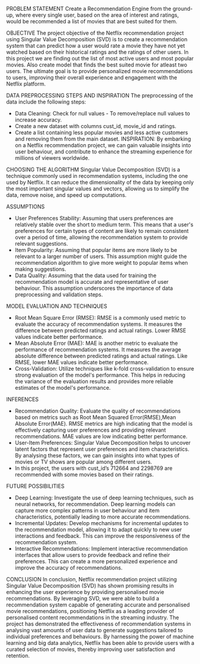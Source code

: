 PROBLEM STATEMENT
Create a Recommendation Engine from the ground-up, where every single
user, based on the area of interest and ratings, would be recommended a
list of movies that are best suited for them.

OBJECTIVE
The project objective of the Netflix recommendation project using Singular
Value Decomposition (SVD) is to create a recommendation system that
can predict how a user would rate a movie they have not yet watched
based on their historical ratings and the ratings of other users. In this
project we are finding out the list of most active users and most popular
movies. Also create model that finds the best suited movie for atleast two
users. The ultimate goal is to provide personalized movie
recommendations to users, improving their overall experience and
engagement with the Netflix platform.

DATA PREPROCESSING STEPS AND INSPIRATION
The preprocessing of the data include the following steps:
* Data Cleaning:
Check for null values - To remove/replace null values to increase
accuracy.
* Create a new dataset with columns cust_id, movie_id and ratings.
* Create a list containing less popular movies and less active customers
and removing them from the main dataset.
INSPIRATION: By embarking on a Netflix recommendation project, we can
gain valuable insights into user behaviour, and contribute to enhance the
streaming experience for millions of viewers worldwide.

CHOOSING THE ALGORITHM
Singular Value Decomposition (SVD) is a technique commonly used in
recommendation systems, including the one used by Netflix. It can reduce
the dimensionality of the data by keeping only the most important singular
values and vectors, allowing us to simplify the data, remove noise, and
speed up computations.

ASSUMPTIONS
* User Preferences Stability: Assuming that users preferences are
relatively stable over the short to medium term. This means that a
user's preferences for certain types of content are likely to remain
consistent over a period of time, allowing the recommendation
system to provide relevant suggestions.
* Item Popularity: Assuming that popular items are more likely to be
relevant to a larger number of users. This assumption might guide
the recommendation algorithm to give more weight to popular items
when making suggestions.
* Data Quality: Assuming that the data used for training the
recommendation model is accurate and representative of user
behaviour. This assumption underscores the importance of data
preprocessing and validation steps.

MODEL EVALUATION AND TECHNIQUES
* Root Mean Square Error (RMSE): RMSE is a commonly used metric to
evaluate the accuracy of recommendation systems. It measures the
difference between predicted ratings and actual ratings. Lower RMSE
values indicate better performance.
* Mean Absolute Error (MAE): MAE is another metric to evaluate the
performance of recommendation systems. It measures the average
absolute difference between predicted ratings and actual ratings. Like
RMSE, lower MAE values indicate better performance.
* Cross-Validation: Utilize techniques like k-fold cross-validation to
ensure strong evaluation of the model's performance. This helps in
reducing the variance of the evaluation results and provides more
reliable estimates of the model's performance.

INFERENCES
* Recommendation Quality: Evaluate the quality of recommendations
based on metrics such as Root Mean Squared Error(RMSE),Mean
Absolute Error(MAE). RMSE metrics are high indicating that the model
is effectively capturing user preferences and providing relevant
recommendations. MAE values are low indicating better performance.
* User-Item Preferences: Singular Value Decomposition helps to uncover
latent factors that represent user preferences and item characteristics.
By analysing these factors, we can gain insights into what types of
movies or TV shows are popular among different users.
* In this project, the users with cust_id’s 712664 and 2298769 are
recommended with some movies based on their ratings.
  
FUTURE POSSIBILITIES
* Deep Learning: Investigate the use of deep learning techniques, such as
neural networks, for recommendation. Deep learning models can
capture more complex patterns in user behaviour and item
characteristics, potentially leading to more accurate recommendations.
* Incremental Updates: Develop mechanisms for incremental updates to
the recommendation model, allowing it to adapt quickly to new user
interactions and feedback. This can improve the responsiveness of the
recommendation system.
* Interactive Recommendations: Implement interactive recommendation
interfaces that allow users to provide feedback and refine their
preferences. This can create a more personalized experience and
improve the accuracy of recommendations.

CONCLUSION
In conclusion, Netflix recommendation project utilizing Singular Value
Decomposition (SVD) has shown promising results in enhancing the user
experience by providing personalised movie recommendations. By
leveraging SVD, we were able to build a recommendation system capable
of generating accurate and personalised movie recommendations,
positioning Netflix as a leading provider of personalised content
recommendations in the streaming industry. The project has
demonstrated the effectiveness of recommendation systems in analysing
vast amounts of user data to generate suggestions tailored to individual
preferences and behaviours. By harnessing the power of machine learning
and big data analytics, Netflix has been able to provide users with a
curated selection of movies, thereby improving user satisfaction and
retention.
